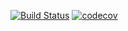 [![Build Status](https://travis-ci.org/Err0r500/json-contract-tests-generator.svg?branch=master)](https://travis-ci.org/Err0r500/json-contract-tests-generator)
[![codecov](https://codecov.io/gh/Err0r500/json-contract-tests-generator/branch/master/graph/badge.svg)](https://codecov.io/gh/Err0r500/json-contract-tests-generator)

